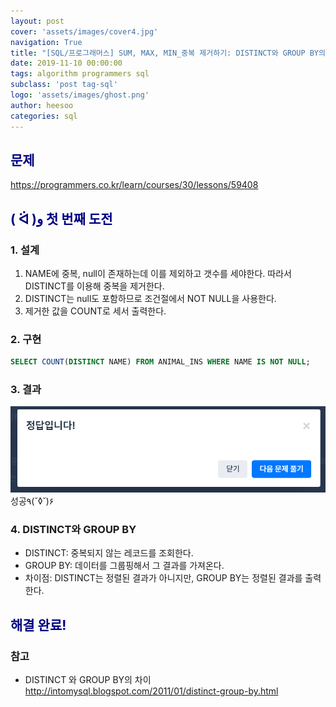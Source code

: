 ```yaml
---
layout: post
cover: 'assets/images/cover4.jpg'
navigation: True
title: "[SQL/프로그래머스] SUM, MAX, MIN_중복 제거하기: DISTINCT와 GROUP BY의 차이점"
date: 2019-11-10 00:00:00
tags: algorithm programmers sql
subclass: 'post tag-sql'
logo: 'assets/images/ghost.png'
author: heesoo
categories: sql
---
```

## <span style="color:navy">문제</span>
<https://programmers.co.kr/learn/courses/30/lessons/59408>


## <span style="color:navy">( ᐛ )و 첫 번째 도전</span>

### 1. 설계
1. NAME에 중복, null이 존재하는데 이를 제외하고 갯수를 세야한다. 따라서 DISTINCT를 이용해 중복을 제거한다.
2. DISTINCT는 null도 포함하므로 조건절에서 NOT NULL을 사용한다.
3. 제거한 값을 COUNT로 세서 출력한다.

### 2. 구현
```sql
SELECT COUNT(DISTINCT NAME) FROM ANIMAL_INS WHERE NAME IS NOT NULL;
```
### 3. 결과
![실행결과](./assets/images/191108_5.PNG)
성공٩(˘◊˘)۶

### 4. DISTINCT와 GROUP BY
- DISTINCT: 중복되지 않는 레코드를 조회한다.
- GROUP BY: 데이터를 그룹핑해서 그 결과를 가져온다.
- 차이점: DISTINCT는 정렬된 결과가 아니지만, GROUP BY는 정렬된 결과를 출력한다.

## <span style="color:navy">해결 완료!</span>

### 참고
- DISTINCT 와 GROUP BY의 차이 <http://intomysql.blogspot.com/2011/01/distinct-group-by.html>
